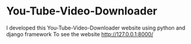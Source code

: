 # You-Tube-Video-Downloader
I developed this You-Tube-Video-Downloader website using python and django  framework To see the website http://127.0.0.1:8000/
